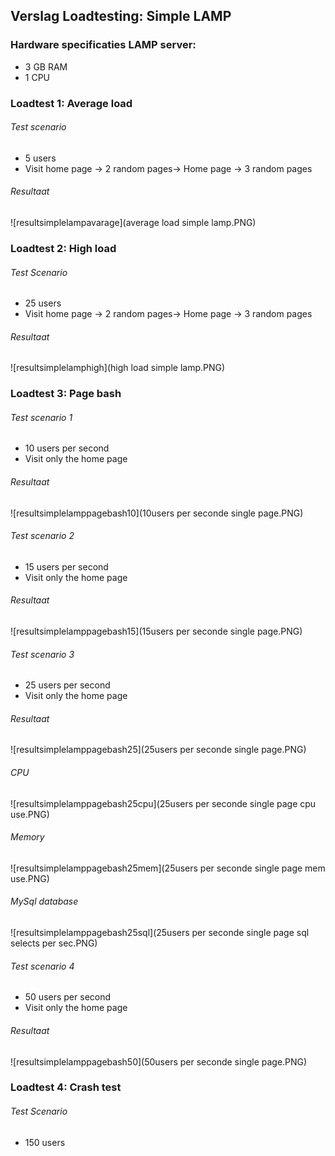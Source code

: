 ## Verslag Loadtesting: Simple LAMP

### Hardware specificaties LAMP server:

* 3 GB RAM
* 1 CPU

### Loadtest 1: Average load

###### Test scenario
* 5 users
* Visit home page -> 2 random pages-> Home page -> 3 random pages

###### Resultaat

![resultsimplelampavarage](average load simple lamp.PNG)

### Loadtest 2: High load

###### Test Scenario
* 25 users
* Visit home page -> 2 random pages-> Home page -> 3 random pages

###### Resultaat

![resultsimplelamphigh](high load simple lamp.PNG)

### Loadtest 3: Page bash

###### Test scenario 1
* 10 users per second
* Visit only the home page
 
###### Resultaat

![resultsimplelamppagebash10](10users per seconde single page.PNG)

###### Test scenario 2
* 15 users per second
* Visit only the home page

###### Resultaat

![resultsimplelamppagebash15](15users per seconde single page.PNG)

###### Test scenario 3
* 25 users per second
* Visit only the home page

###### Resultaat

![resultsimplelamppagebash25](25users per seconde single page.PNG)
###### CPU
![resultsimplelamppagebash25cpu](25users per seconde single page cpu use.PNG)
###### Memory
![resultsimplelamppagebash25mem](25users per seconde single page mem use.PNG)
###### MySql database
![resultsimplelamppagebash25sql](25users per seconde single page sql selects per sec.PNG)

###### Test scenario 4
* 50 users per second
* Visit only the home page

###### Resultaat

![resultsimplelamppagebash50](50users per seconde single page.PNG)

### Loadtest 4: Crash test

###### Test Scenario
* 150 users
